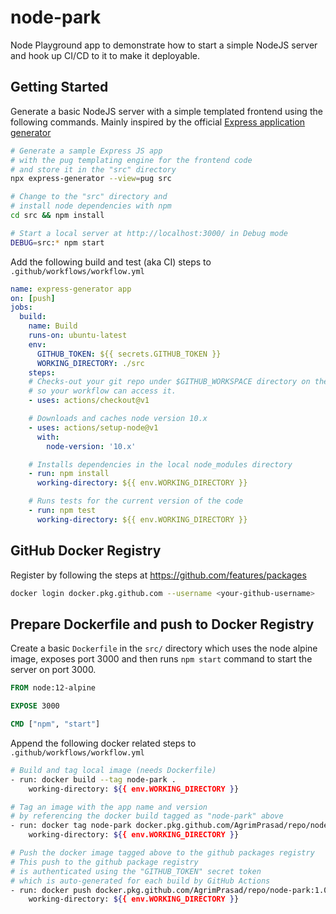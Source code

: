 # node-park

Node Playground app to demonstrate how to start a simple NodeJS server and hook up CI/CD to it to make it deployable.

## Getting Started

Generate a basic NodeJS server with a simple templated frontend using the following commands. Mainly inspired by the official [Express application generator](https://expressjs.com/en/starter/generator.html)

```bash
# Generate a sample Express JS app
# with the pug templating engine for the frontend code
# and store it in the "src" directory
npx express-generator --view=pug src
```

```bash
# Change to the "src" directory and
# install node dependencies with npm
cd src && npm install
```

```bash
# Start a local server at http://localhost:3000/ in Debug mode
DEBUG=src:* npm start
```

Add the following build and test (aka CI) steps to `.github/workflows/workflow.yml`

```yaml
name: express-generator app
on: [push]
jobs:
  build:
    name: Build
    runs-on: ubuntu-latest
    env:
      GITHUB_TOKEN: ${{ secrets.GITHUB_TOKEN }}
      WORKING_DIRECTORY: ./src
    steps:
    # Checks-out your git repo under $GITHUB_WORKSPACE directory on the test VM,
    # so your workflow can access it.
    - uses: actions/checkout@v1

    # Downloads and caches node version 10.x
    - uses: actions/setup-node@v1
      with:
        node-version: '10.x'

    # Installs dependencies in the local node_modules directory
    - run: npm install
      working-directory: ${{ env.WORKING_DIRECTORY }}

    # Runs tests for the current version of the code
    - run: npm test
      working-directory: ${{ env.WORKING_DIRECTORY }}
```

## GitHub Docker Registry

Register by following the steps at https://github.com/features/packages

```bash
docker login docker.pkg.github.com --username <your-github-username>
```

## Prepare Dockerfile and push to Docker Registry

Create a basic `Dockerfile` in the `src/` directory which uses the node alpine image, exposes port 3000 and then runs `npm start` command to start the server on port 3000.

```Dockerfile
FROM node:12-alpine

EXPOSE 3000

CMD ["npm", "start"]
```

Append the following docker related steps to `.github/workflows/workflow.yml`

```bash
# Build and tag local image (needs Dockerfile)
- run: docker build --tag node-park .
    working-directory: ${{ env.WORKING_DIRECTORY }}

# Tag an image with the app name and version
# by referencing the docker build tagged as "node-park" above
- run: docker tag node-park docker.pkg.github.com/AgrimPrasad/repo/node-park:1.0.0
    working-directory: ${{ env.WORKING_DIRECTORY }}

# Push the docker image tagged above to the github packages registry
# This push to the github package registry
# is authenticated using the "GITHUB_TOKEN" secret token
# which is auto-generated for each build by GitHub Actions
- run: docker push docker.pkg.github.com/AgrimPrasad/repo/node-park:1.0.0
    working-directory: ${{ env.WORKING_DIRECTORY }}
```
